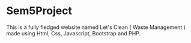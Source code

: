# Sem5Project
This is a fully fledged website named Let's Clean ( Waste Management ) made using Html, Css, Javascript, Bootstrap and PHP.
